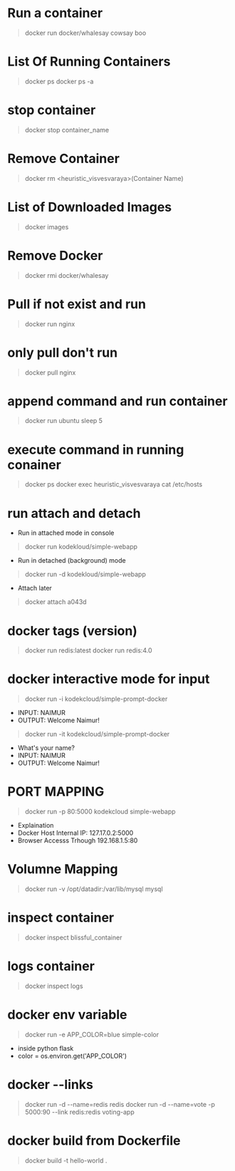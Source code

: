 # Run a container
> docker run docker/whalesay cowsay boo

# List Of Running Containers
> docker ps
> docker ps -a

# stop container
> docker stop container_name

# Remove Container
> docker rm <heuristic_visvesvaraya>(Container Name)

# List of Downloaded Images
> docker images

# Remove Docker
> docker rmi docker/whalesay


# Pull if not exist and run
> docker run nginx

# only pull don't run
> docker pull nginx

# append command and run container
> docker run ubuntu sleep 5

# execute command in running conainer
> docker ps
> docker exec heuristic_visvesvaraya cat /etc/hosts


# run attach and detach
- Run in attached mode in console
> docker run kodekloud/simple-webapp
- Run in detached (background) mode
> docker run -d kodekloud/simple-webapp
- Attach later
> docker attach a043d


# docker tags (version)
> docker run redis:latest
> docker run redis:4.0

# docker interactive mode for input
> docker run -i kodekcloud/simple-prompt-docker
- INPUT: NAIMUR
- OUTPUT: Welcome Naimur!
> docker run -it kodekcloud/simple-prompt-docker
- What's your name?
- INPUT: NAIMUR
- OUTPUT: Welcome Naimur!


# PORT MAPPING
> docker run -p 80:5000 kodekcloud simple-webapp
- Explaination
- Docker Host Internal IP: 127.17.0.2:5000
- Browser Accesss Trhough 192.168.1.5:80

# Volumne Mapping
> docker run -v /opt/datadir:/var/lib/mysql mysql


# inspect container
> docker inspect blissful_container
# logs container
> docker inspect logs


# docker env variable
> docker run -e APP_COLOR=blue simple-color
- inside python flask
- color = os.environ.get('APP_COLOR')

# docker --links
>docker run -d --name=redis redis
>docker run -d --name=vote -p 5000:90 --link redis:redis voting-app


# docker build from Dockerfile
> docker build -t hello-world .

